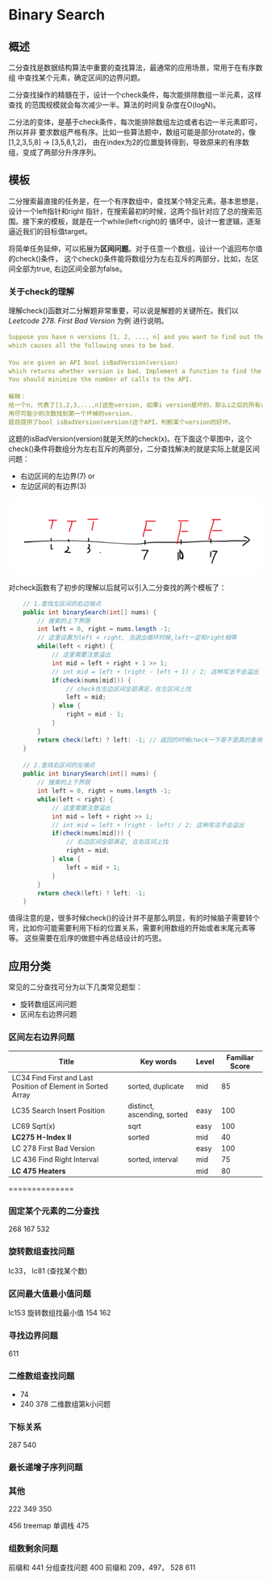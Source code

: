 # Binary Search
## 概述
二分查找是数据结构算法中重要的查找算法，最通常的应用场景，常用于在有序数组
中查找某个元素，确定区间的边界问题。

二分查找操作的精髓在于，设计一个check条件，每次能排除数组一半元素，这样查找
的范围规模就会每次减少一半。算法的时间复杂度在O(logN)。

二分法的变体，是基于check条件，每次能排除数组左边或者右边一半元素即可，所以并非
要求数组严格有序。比如一些算法题中，数组可能是部分rotate的，像[1,2,3,5,8] -> [3,5,8,1,2]，
由在index为2的位置旋转得到，导致原来的有序数组，变成了两部分升序序列。

## 模板
二分搜索最直接的任务是，在一个有序数组中，查找某个特定元素。基本思想是，设计一个left指针和right
指针，在搜索最初的时候，这两个指针对应了总的搜索范围。接下来的模板，就是在一个while(left<right)的
循环中，设计一套逻辑，逐渐逼近我们的目标值target。

将简单任务延伸，可以拓展为**区间问题**。对于任意一个数组，设计一个返回布尔值的check()条件，
这个check()条件能将数组分为左右互斥的两部分，比如，左区间全部为true, 右边区间全部为false。
### 关于check的理解
理解check()函数对二分解题非常重要，可以说是解题的关键所在。我们以 _Leetcode 278. First Bad Version_ 为例
进行说明。
```yaml
Suppose you have n versions [1, 2, ..., n] and you want to find out the first bad one, 
which causes all the following ones to be bad.

You are given an API bool isBadVersion(version) 
which returns whether version is bad. Implement a function to find the first bad version. 
You should minimize the number of calls to the API.

解释：
给一个n, 代表了[1,2,3,...,n]这些version, 如果i version是坏的，那么i之后的所有version都是坏的，你需要
用尽可能少的次数找到第一个坏掉的version.
题目提供了bool isBadVersion(version)这个API，判断某个version的好坏。
```
这题的isBadVersion(version)就是天然的check(x)。在下面这个草图中，这个check()条件将数组分为左右互斥的两部分，二分查找解决的就是实际上就是区间问题：
- 右边区间的左边界(7) or
- 左边区间的有边界(3)

![img_1.png](img/img_1.png)

对check函数有了初步的理解以后就可以引入二分查找的两个模板了：
```java
    // 1.查找左区间的右边端点
    public int binarySearch(int[] nums) {
        // 搜索的上下界限
        int left = 0, right = nums.length -1;
        // 这里设置为left < right, 当退出循环时候,left一定和right相等
        while(left < right) {
            // 这里需要注意溢出
            int mid = left + right + 1 >> 1;
            // int mid = left + (right - left + 1) / 2; 这种写法不会溢出
            if(check(nums[mid])) {
                // check在左边区间全部满足，在左区间上找
                left = mid;
            } else {
                right = mid - 1;
            }
        }
        return check(left) ? left: -1; // 返回的时候check一下是不是真的查询到了
    }

    // 2.查找右区间的左端点
    public int binarySearch(int[] nums) {
        // 搜索的上下界限
        int left = 0, right = nums.length -1;
        while(left < right) {
            // 这里需要注意溢出
            int mid = left + right >> 1;
            // int mid = left + (right - left) / 2; 这种写法不会溢出
            if(check(nums[mid])) {
                // 右边区间全部满足, 在右区间上找
                right = mid;
            } else {
                left = mid + 1;
            }
        }
        return check(left) ? left: -1;
    }
```
  
值得注意的是，很多时候check()的设计并不是那么明显，有的时候脑子需要转个弯，比如你可能需要利用下标的位置关系，需要利用数组的开始或者末尾元素等等。
这些需要在后序的做题中再总结设计的巧思。

## 应用分类
常见的二分查找可分为以下几类常见题型：
- 旋转数组区间问题
- 区间左右边界问题

### 区间左右边界问题
| Title                                                        | Key words                   | Level | Familiar Score |
|--------------------------------------------------------------|-----------------------------|-------|----------------|
| LC34 Find First and Last Position of Element in Sorted Array | sorted, duplicate           | mid   | 85             |
| LC35 Search Insert Position                                  | distinct, ascending, sorted | easy  | 100            |
| LC69 Sqrt(x)                                                 | sqrt                        | easy  | 100            |
| **LC275 H-Index II**                                         | sorted                      | mid   | 40             |
| LC 278 First Bad Version                                     |                             | easy  | 100            |
| LC 436 Find Right Interval                                   | sorted, interval            | mid   | 75             |
| **LC 475 Heaters**                                           |                             | mid   | 80             |




==============
### 固定某个元素的二分查找
268
167
532

### 旋转数组查找问题
lc33， lc81 (查找某个数)


### 区间最大值最小值问题
lc153 旋转数组找最小值 154
162

### 寻找边界问题
611

### 二维数组查找问题
- 74
- 240
378 二维数组第k小问题

### 下标关系
287
540

### 最长递增子序列问题

### 其他
222
349
350

456 treemap 单调栈
475

### 组数剩余问题
前缀和 441
分组查找问题 400
前缀和 209，497， 528
611





